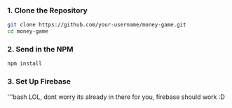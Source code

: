 
### 1. Clone the Repository

```bash
git clone https://github.com/your-username/money-game.git
cd money-game
```

### 2. Send in the NPM
```bash
npm install
```

### 3. Set Up Firebase

'''bash
LOL, dont worry its already in there for you, firebase should work :D
```
